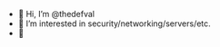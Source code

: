- 👋 Hi, I’m @thedefval
- 👀 I’m interested in security/networking/servers/etc.
- 🌱 

<!---
thedefval/thedefval is a ✨ special ✨ repository because its `README.md` (this file) appears on your GitHub profile.
You can click the Preview link to take a look at your changes.
--->

